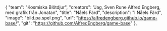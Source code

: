 {
    "team": "Kosmiska Blötdjur",
    "creators": "Jag, Sven Rune Alfred Engberg, med grafik från Jonatan",
    "title": "Nåels Färd",
    "description": "I Nåels Färd",
    "image": "bild.pa.spel.png",
    "url": "https://alfredengberg.github.io/game-base/",
    "git": "https://github.com/AlfredEngberg/game-base"
},